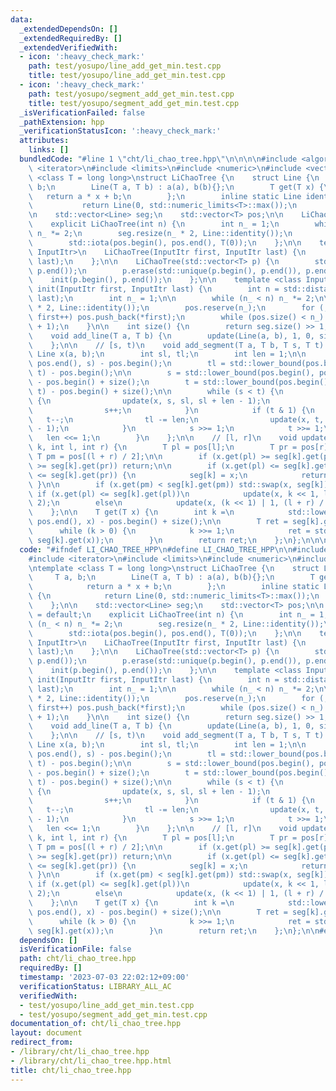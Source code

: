 ```yaml
---
data:
  _extendedDependsOn: []
  _extendedRequiredBy: []
  _extendedVerifiedWith:
  - icon: ':heavy_check_mark:'
    path: test/yosupo/line_add_get_min.test.cpp
    title: test/yosupo/line_add_get_min.test.cpp
  - icon: ':heavy_check_mark:'
    path: test/yosupo/segment_add_get_min.test.cpp
    title: test/yosupo/segment_add_get_min.test.cpp
  _isVerificationFailed: false
  _pathExtension: hpp
  _verificationStatusIcon: ':heavy_check_mark:'
  attributes:
    links: []
  bundledCode: "#line 1 \"cht/li_chao_tree.hpp\"\n\n\n\n#include <algorithm>\n#include\
    \ <iterator>\n#include <limits>\n#include <numeric>\n#include <vector>\n\ntemplate\
    \ <class T = long long>\nstruct LiChaoTree {\n    struct Line {\n        T a,\
    \ b;\n        Line(T a, T b) : a(a), b(b){};\n        T get(T x) {\n         \
    \   return a * x + b;\n        };\n        inline static Line identity() {\n \
    \           return Line(0, std::numeric_limits<T>::max());\n        };\n    };\n\
    \n    std::vector<Line> seg;\n    std::vector<T> pos;\n\n    LiChaoTree() = default;\n\
    \    explicit LiChaoTree(int n) {\n        int n_ = 1;\n        while (n_ < n)\
    \ n_ *= 2;\n        seg.resize(n_ * 2, Line::identity());\n        pos.resize(n_);\n\
    \        std::iota(pos.begin(), pos.end(), T(0));\n    };\n\n    template <class\
    \ InputItr>\n    LiChaoTree(InputItr first, InputItr last) {\n        init(first,\
    \ last);\n    };\n\n    LiChaoTree(std::vector<T> p) {\n        std::sort(p.begin(),\
    \ p.end());\n        p.erase(std::unique(p.begin(), p.end()), p.end());\n    \
    \    init(p.begin(), p.end());\n    };\n\n    template <class InputItr>\n    void\
    \ init(InputItr first, InputItr last) {\n        int n = std::distance(first,\
    \ last);\n        int n_ = 1;\n\n        while (n_ < n) n_ *= 2;\n\n        seg.resize(n_\
    \ * 2, Line::identity());\n        pos.reserve(n_);\n        for (; first != last;\
    \ first++) pos.push_back(*first);\n        while (pos.size() < n_) pos.push_back(pos.back()\
    \ + 1);\n    }\n\n    int size() {\n        return seg.size() >> 1;\n    };\n\n\
    \    void add_line(T a, T b) {\n        update(Line(a, b), 1, 0, size() - 1);\n\
    \    };\n\n    // [s, t)\n    void add_segment(T a, T b, T s, T t) {\n       \
    \ Line x(a, b);\n        int sl, tl;\n        int len = 1;\n\n        sl = std::lower_bound(pos.begin(),\
    \ pos.end(), s) - pos.begin();\n        tl = std::lower_bound(pos.begin(), pos.end(),\
    \ t) - pos.begin();\n\n        s = std::lower_bound(pos.begin(), pos.end(), s)\
    \ - pos.begin() + size();\n        t = std::lower_bound(pos.begin(), pos.end(),\
    \ t) - pos.begin() + size();\n\n        while (s < t) {\n            if (s & 1)\
    \ {\n                update(x, s, sl, sl + len - 1);\n                sl += len;\n\
    \                s++;\n            }\n            if (t & 1) {\n             \
    \   t--;\n                tl -= len;\n                update(x, t, tl, tl + len\
    \ - 1);\n            }\n            s >>= 1;\n            t >>= 1;\n         \
    \   len <<= 1;\n        }\n    };\n\n    // [l, r]\n    void update(Line x, int\
    \ k, int l, int r) {\n        T pl = pos[l];\n        T pr = pos[r];\n       \
    \ T pm = pos[(l + r) / 2];\n\n        if (x.get(pl) >= seg[k].get(pl) && x.get(pr)\
    \ >= seg[k].get(pr)) return;\n\n        if (x.get(pl) <= seg[k].get(pl) && x.get(pr)\
    \ <= seg[k].get(pr)) {\n            seg[k] = x;\n            return;\n       \
    \ }\n\n        if (x.get(pm) < seg[k].get(pm)) std::swap(x, seg[k]);\n       \
    \ if (x.get(pl) <= seg[k].get(pl))\n            update(x, k << 1, l, (l + r) /\
    \ 2);\n        else\n            update(x, (k << 1) | 1, (l + r) / 2 + 1, r);\n\
    \    };\n\n    T get(T x) {\n        int k =\n            std::lower_bound(pos.begin(),\
    \ pos.end(), x) - pos.begin() + size();\n\n        T ret = seg[k].get(x);\n  \
    \      while (k > 0) {\n            k >>= 1;\n            ret = std::min(ret,\
    \ seg[k].get(x));\n        }\n        return ret;\n    };\n};\n\n\n"
  code: "#ifndef LI_CHAO_TREE_HPP\n#define LI_CHAO_TREE_HPP\n\n#include <algorithm>\n\
    #include <iterator>\n#include <limits>\n#include <numeric>\n#include <vector>\n\
    \ntemplate <class T = long long>\nstruct LiChaoTree {\n    struct Line {\n   \
    \     T a, b;\n        Line(T a, T b) : a(a), b(b){};\n        T get(T x) {\n\
    \            return a * x + b;\n        };\n        inline static Line identity()\
    \ {\n            return Line(0, std::numeric_limits<T>::max());\n        };\n\
    \    };\n\n    std::vector<Line> seg;\n    std::vector<T> pos;\n\n    LiChaoTree()\
    \ = default;\n    explicit LiChaoTree(int n) {\n        int n_ = 1;\n        while\
    \ (n_ < n) n_ *= 2;\n        seg.resize(n_ * 2, Line::identity());\n        pos.resize(n_);\n\
    \        std::iota(pos.begin(), pos.end(), T(0));\n    };\n\n    template <class\
    \ InputItr>\n    LiChaoTree(InputItr first, InputItr last) {\n        init(first,\
    \ last);\n    };\n\n    LiChaoTree(std::vector<T> p) {\n        std::sort(p.begin(),\
    \ p.end());\n        p.erase(std::unique(p.begin(), p.end()), p.end());\n    \
    \    init(p.begin(), p.end());\n    };\n\n    template <class InputItr>\n    void\
    \ init(InputItr first, InputItr last) {\n        int n = std::distance(first,\
    \ last);\n        int n_ = 1;\n\n        while (n_ < n) n_ *= 2;\n\n        seg.resize(n_\
    \ * 2, Line::identity());\n        pos.reserve(n_);\n        for (; first != last;\
    \ first++) pos.push_back(*first);\n        while (pos.size() < n_) pos.push_back(pos.back()\
    \ + 1);\n    }\n\n    int size() {\n        return seg.size() >> 1;\n    };\n\n\
    \    void add_line(T a, T b) {\n        update(Line(a, b), 1, 0, size() - 1);\n\
    \    };\n\n    // [s, t)\n    void add_segment(T a, T b, T s, T t) {\n       \
    \ Line x(a, b);\n        int sl, tl;\n        int len = 1;\n\n        sl = std::lower_bound(pos.begin(),\
    \ pos.end(), s) - pos.begin();\n        tl = std::lower_bound(pos.begin(), pos.end(),\
    \ t) - pos.begin();\n\n        s = std::lower_bound(pos.begin(), pos.end(), s)\
    \ - pos.begin() + size();\n        t = std::lower_bound(pos.begin(), pos.end(),\
    \ t) - pos.begin() + size();\n\n        while (s < t) {\n            if (s & 1)\
    \ {\n                update(x, s, sl, sl + len - 1);\n                sl += len;\n\
    \                s++;\n            }\n            if (t & 1) {\n             \
    \   t--;\n                tl -= len;\n                update(x, t, tl, tl + len\
    \ - 1);\n            }\n            s >>= 1;\n            t >>= 1;\n         \
    \   len <<= 1;\n        }\n    };\n\n    // [l, r]\n    void update(Line x, int\
    \ k, int l, int r) {\n        T pl = pos[l];\n        T pr = pos[r];\n       \
    \ T pm = pos[(l + r) / 2];\n\n        if (x.get(pl) >= seg[k].get(pl) && x.get(pr)\
    \ >= seg[k].get(pr)) return;\n\n        if (x.get(pl) <= seg[k].get(pl) && x.get(pr)\
    \ <= seg[k].get(pr)) {\n            seg[k] = x;\n            return;\n       \
    \ }\n\n        if (x.get(pm) < seg[k].get(pm)) std::swap(x, seg[k]);\n       \
    \ if (x.get(pl) <= seg[k].get(pl))\n            update(x, k << 1, l, (l + r) /\
    \ 2);\n        else\n            update(x, (k << 1) | 1, (l + r) / 2 + 1, r);\n\
    \    };\n\n    T get(T x) {\n        int k =\n            std::lower_bound(pos.begin(),\
    \ pos.end(), x) - pos.begin() + size();\n\n        T ret = seg[k].get(x);\n  \
    \      while (k > 0) {\n            k >>= 1;\n            ret = std::min(ret,\
    \ seg[k].get(x));\n        }\n        return ret;\n    };\n};\n\n#endif\n"
  dependsOn: []
  isVerificationFile: false
  path: cht/li_chao_tree.hpp
  requiredBy: []
  timestamp: '2023-07-03 22:02:12+09:00'
  verificationStatus: LIBRARY_ALL_AC
  verifiedWith:
  - test/yosupo/line_add_get_min.test.cpp
  - test/yosupo/segment_add_get_min.test.cpp
documentation_of: cht/li_chao_tree.hpp
layout: document
redirect_from:
- /library/cht/li_chao_tree.hpp
- /library/cht/li_chao_tree.hpp.html
title: cht/li_chao_tree.hpp
---
```

